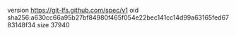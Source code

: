 version https://git-lfs.github.com/spec/v1
oid sha256:a630cc66a95b27bf84980f465f054e22bec141cc14d99a63165fed6783148f34
size 37940
